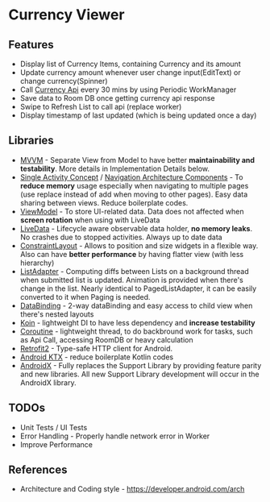 # Currency Viewer

## Features
* Display list of Currency Items, containing Currency and its amount
* Update currency amount whenever user change input(EditText) or change currency(Spinner)
* Call [Currency Api](https://currencylayer.com/documentation) every 30 mins by using Periodic WorkManager
* Save data to Room DB once getting currency api response
* Swipe to Refresh List to call api (replace worker)
* Display timestamp of last updated (which is being updated once a day)

## Libraries
* [MVVM](https://github.com/googlesamples/android-architecture/tree/todo-mvvm-live-kotlin/) - Separate View from Model to have better **maintainability and testability**. More details in Implementation Details below.
* [Single Activity Concept](https://www.youtube.com/watch?v=2k8x8V77CrU) / [Navigation Architecture Components](https://developer.android.com/guide/navigation/) - To **reduce memory** usage especially when navigating to multiple pages (use replace instead of add when moving to other pages). Easy data sharing between views. Reduce boilerplate codes. 
* [ViewModel](https://developer.android.com/reference/androidx/lifecycle/ViewModel.html) - To store UI-related data. Data does not affected when **screen rotation** when using with LiveData
* [LiveData](https://developer.android.com/topic/libraries/architecture/livedata) -  Lifecycle aware observable data holder, **no memory leaks**. No crashes due to stopped activities. Always up to date data 
* [ConstraintLayout](https://developer.android.com/reference/android/support/constraint/ConstraintLayout) - Allows to position and size widgets in a flexible way. Also can have **better performance** by having flatter view (with less hierarchy)
* [ListAdapter](https://developer.android.com/reference/kotlin/androidx/recyclerview/widget/ListAdapter) - Computing diffs between Lists on a background thread when submitted list is updated. Animation is provided when there's change in the list. Nearly identical to PagedListAdapter, it can be easily converted to it when Paging is needed.
* [DataBinding](https://developer.android.com/topic/libraries/data-binding/) - 2-way dataBinding and easy access to child view when there's nested layouts
* [Koin](https://github.com/InsertKoinIO/koin) - lightweight DI to have less dependency and **increase testability**
* [Coroutine](https://kotlinlang.org/docs/reference/coroutines-overview.html) - lightweight thread, to do backbround work for tasks, such as Api Call, accessing RoomDB or heavy calculation
* [Retrofit2](https://square.github.io/retrofit/) - Type-safe HTTP client for Android. 
* [Android KTX](https://developer.android.com/kotlin/ktx) - reduce boilerplate Kotlin codes
* [AndroidX](https://developer.android.com/jetpack/androidx) - Fully replaces the Support Library by providing feature parity and new libraries. All new Support Library development will occur in the AndroidX library.  

## TODOs
* Unit Tests / UI Tests
* Error Handling - Properly handle network error in Worker
* Improve Performance

## References
* Architecture and Coding style - https://developer.android.com/arch
